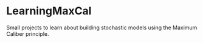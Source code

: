 # LearningMaxCal
Small projects to learn about building stochastic models using the Maximum Caliber principle.
